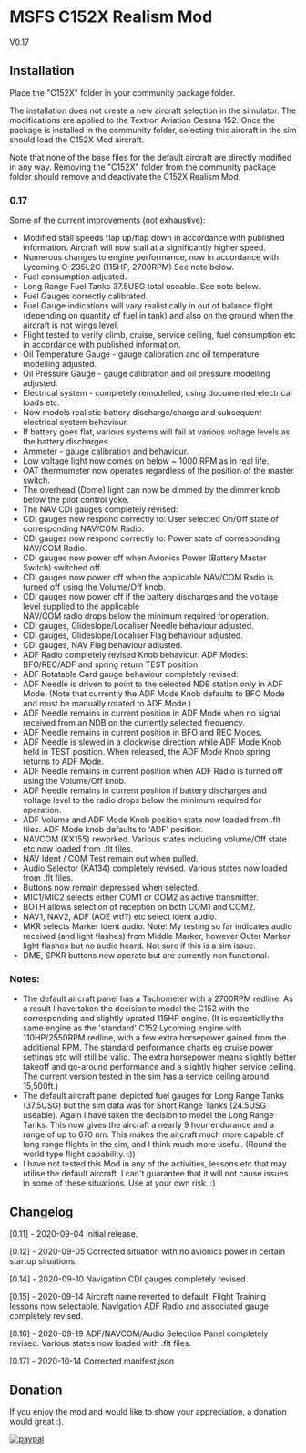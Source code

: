 # MSFS C152X Realism Mod
V0.17
  

## Installation
Place the "C152X" folder in your community package folder.

The installation does not create a new aircraft selection in the simulator.  The modifications are applied to the Textron Aviation Cessna 152.  Once the package is installed in the community folder, selecting this aircraft in the sim should load the C152X Mod aircraft.   

Note that none of the base files for the default aircraft are directly modified in any way.  Removing the "C152X" folder from the community package folder should remove and deactivate the C152X Realism Mod.

### 0.17
Some of the current improvements (not exhaustive):
- Modified stall speeds flap up/flap down in accordance with published information.  Aircraft will now stall at a significantly higher speed.
- Numerous changes to engine performance, now in accordance with Lycoming O-235L2C (115HP, 2700RPM) See note below.
- Fuel consumption adjusted.
- Long Range Fuel Tanks 37.5USG total useable. See note below.
- Fuel Gauges correctly calibrated.
- Fuel Gauge indications will vary realistically in out of balance flight (depending on quantity of fuel in tank) and also on the ground when the aircraft is not wings level.
- Flight tested to verify climb, cruise, service ceiling, fuel consumption etc in accordance with published information.
- Oil Temperature Gauge - gauge calibration and oil temperature modelling adjusted.
- Oil Pressure Gauge - gauge calibration and oil pressure modelling adjusted.
- Electrical system - completely remodelled, using documented electrical loads etc.
- Now models realistic battery discharge/charge and subsequent electrical system behaviour. 
- If battery goes flat, various systems will fail at various voltage levels as the battery discharges.
- Ammeter - gauge calibration and behaviour.
- Low voltage light now comes on below ~ 1000 RPM as in real life.
- OAT thermometer now operates regardless of the position of the master switch.
- The overhead (Dome) light can now be dimmed by the dimmer knob below the pilot control yoke.
- The NAV CDI gauges completely revised:
- CDI gauges now respond correctly to: User selected On/Off state of corresponding NAV/COM Radio.
- CDI gauges now respond correctly to:	Power state of corresponding NAV/COM Radio.	
- CDI gauges now power off when Avionics Power (Battery Master Switch) switched off.
- CDI gauges now power off when the applicable NAV/COM Radio is turned off using the Volume/Off knob.
- CDI gauges now power off if the battery discharges and the voltage level supplied to the applicable	
	NAV/COM radio drops below the minimum required for operation.
- CDI gauges, Glideslope/Localiser Needle behaviour adjusted.
- CDI gauges, Glideslope/Localiser Flag behaviour adjusted.
- CDI gauges, NAV Flag behaviour adjusted.
- ADF Radio completely revised Knob behaviour. ADF Modes: BFO/REC/ADF and spring return TEST position.
- ADF Rotatable Card gauge behaviour completely revised:
- ADF Needle is driven to point to the selected NDB station only in ADF Mode. (Note that currently the ADF Mode Knob defaults to BFO Mode and must be manually rotated to ADF Mode.)
- ADF Needle remains in current position in ADF Mode when no signal received from an NDB on the currently selected frequency.
- ADF Needle remains in current position in BFO and REC Modes.
- ADF Needle is slewed in a clockwise direction while ADF Mode Knob held in TEST position.  When released, the ADF Mode Knob spring returns to ADF Mode.
- ADF Needle remains in current position when ADF Radio is turned off using the Volume/Off knob.
- ADF Needle remains in current position if battery discharges and voltage level to the radio drops below the minimum required for operation.
- ADF Volume and ADF Mode Knob position state now loaded from .flt files.  ADF Mode knob defaults to 'ADF' position.
- NAVCOM (KX155) reworked.  Various states including volume/Off state etc now loaded from .flt files.
- NAV Ident / COM Test remain out when pulled.  
- Audio Selector (KA134) completely revised.  Various states now loaded from .flt files.
- Buttons now remain depressed when selected.  
- MIC1/MIC2 selects either COM1 or COM2 as active transmitter.
- BOTH allows selection of reception on both COM1 and COM2.
- NAV1, NAV2, ADF (AOE wtf?) etc select ident audio.
- MKR selects Marker ident audio.  Note:  My testing so far indicates audio received (and light flashes) from Middle Marker, however Outer Marker light flashes but no audio heard.  Not sure if this is a sim issue.
- DME, SPKR buttons now operate but are currently non functional.

### Notes:  
 - The default aircraft panel has a Tachometer with a 2700RPM redline.  As a result I have taken the decision to model the C152 with the corresponding and slightly uprated 115HP engine.  (It is essentially the same engine as the 'standard' C152 Lycoming engine with 110HP/2550RPM redline, with a few extra horsepower gained from the additional RPM.  The standard performance charts eg cruise power settings etc will still be valid. The extra horsepower means slightly better takeoff and go-around performance and a slightly higher service ceiling.  The current version tested in the sim has a service ceiling around 15,500ft.)
 - The default aircraft panel depicted fuel gauges for Long Range Tanks (37.5USG) but the sim data was for Short Range Tanks (24.5USG useable). Again I have taken the decision to model the Long Range Tanks.  This now gives the aircraft a nearly 9 hour endurance and a range of up to 670 nm.  This makes the aircraft much more capable of long range flights in the sim, and I think much more useful.  (Round the world type flight capability. :))
- I have not tested this Mod in any of the activities, lessons etc that may utilise the default aircraft. I can't guarantee that it will not cause issues in some of these situations.  Use at your own risk. :)   

## Changelog
[0.11] - 2020-09-04
Initial release.

[0.12] - 2020-09-05
Corrected situation with no avionics power in certain startup situations.

[0.14] - 2020-09-10
Navigation CDI gauges completely revised.

[0.15] - 2020-09-14
Aircraft name reverted to default.  Flight Training lessons now selectable. 
Navigation ADF Radio and associated gauge completely revised.

[0.16] - 2020-09-19
ADF/NAVCOM/Audio Selection Panel completely revised.  Various states now loaded with .flt files. 

[0.17] - 2020-10-14
Corrected manifest.json
 
## Donation

If you enjoy the mod and would like to show your appreciation, a donation would great :).

[![paypal](https://www.paypalobjects.com/en_US/i/btn/btn_donateCC_LG.gif)](https://www.paypal.com/cgi-bin/webscr?cmd=_donations&business=WLG9J2FFWNH7Y&currency_code=USD)
